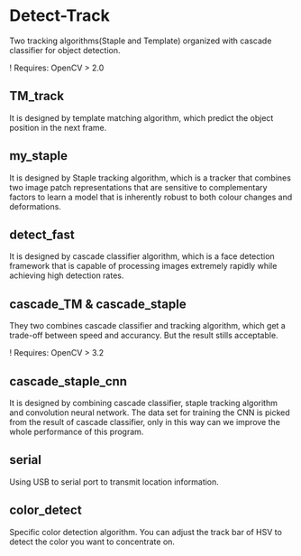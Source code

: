 # Detect-Track
Two tracking algorithms(Staple and Template) organized with cascade classifier for object detection.

! Requires: OpenCV > 2.0

## TM_track
It is designed by template matching algorithm, which predict the object position in the next frame.

## my_staple
It is designed by Staple tracking algorithm, which is a tracker that combines two image patch representations that are sensitive to complementary factors to learn a model that is inherently robust to both colour changes and deformations.

## detect_fast
It is designed by cascade classifier algorithm, which is a face detection framework that is capable of processing images extremely rapidly while achieving high detection rates.

## cascade_TM & cascade_staple
They two combines cascade classifier and tracking algorithm, which get a trade-off between speed and accurancy. But the result stills acceptable.

! Requires: OpenCV > 3.2
## cascade_staple_cnn
It is designed by combining cascade classifier, staple tracking algorithm and convolution neural network.
The data set for training the CNN is picked from the result of cascade classifier, only in this way 
can we improve the whole performance of this program.

## serial
Using USB to serial port to transmit location information.

## color_detect
Specific color detection algorithm.
You can adjust the track bar of HSV to detect the color you want to concentrate on.
